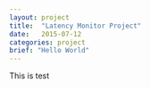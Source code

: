 ```yaml
---
layout: project
title:  "Latency Monitor Project"
date:   2015-07-12
categories: project
brief: "Hello World"
---
```


This is test
